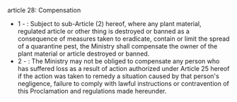 article 28: Compensation

<ul>
			<li>1 - : Subject to sub-Article (2) hereof, where any plant material, regulated article or other thing is destroyed or banned as a consequence of measures taken to eradicate, contain or limit the spread of a quarantine pest, the Ministry shall compensate the owner of the plant material or article destroyed or banned.<ul>
			</ul></li>			<li>2 - : The Ministry may not be obliged to compensate any person who has suffered loss as a result of action authorized under Article 25 hereof if the action was taken to remedy a situation caused by that person&#39;s negligence, failure to comply with lawful instructions or contravention of this Proclamation and regulations made hereunder.<ul>
			</ul></li></ul>